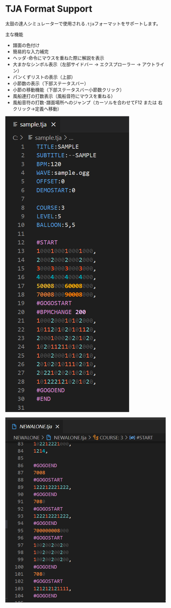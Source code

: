 # TJA Format Support

太鼓の達人シミュレーターで使用される`.tja`フォーマットをサポートします。

主な機能
- 譜面の色付け
- 簡易的な入力補完
- ヘッダ･命令にマウスを重ねた際に解説を表示
- 大まかなシンボル表示（左部サイドバー → エクスプローラー → アウトライン）
- パンくずリストの表示（上部）
- 小節数の表示（下部ステータスバー）
- 小節の移動機能（下部ステータスバー小節数クリック）
- 風船連打の打数表示（風船音符にマウスを重ねる）
- 風船音符の打数･譜面場所へのジャンプ（カーソルを合わせてF12 または 右クリック→定義へ移動）

![sample](images/sample.png)

![balloon](images/balloon.gif)